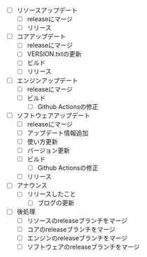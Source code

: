 - [ ] リソースアップデート
  - [ ] releaseにマージ
  - [ ] リリース
- [ ] コアアップデート
  - [ ] releaseにマージ
  - [ ] VERSION.txtの更新
  - [ ] ビルド
  - [ ] リリース
- [ ] エンジンアップデート
  - [ ] releaseにマージ
  - [ ] ビルド
    - [ ] Github Actionsの修正
- [ ] ソフトウェアアップデート
  - [ ] releaseにマージ
  - [ ] アップデート情報追加
  - [ ] 使い方更新
  - [ ] バージョン更新
  - [ ] ビルド
    - [ ] Github Actionsの修正
  - [ ] リリース
- [ ] アナウンス
  - [ ] リリースしたこと
    - [ ] ブログの更新
- [ ] 後処理
  - [ ] リソースのreleaseブランチをマージ
  - [ ] コアのreleaseブランチをマージ
  - [ ] エンジンのreleaseブランチをマージ
  - [ ] ソフトウェアのreleaseブランチをマージ
